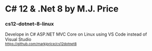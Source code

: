 # C# 12 &amp; .Net 8 by M.J. Price 
### cs12-dotnet-8-linux
Develope in C# ASP.NET MVC Core on Linux using VS Code instead of Visual Studio
<br /><sub>https://github.com/markjprice/cs12dotnet8</sub>
